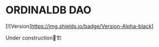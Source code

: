 # ORDINALDB DAO
[![Version]https://img.shields.io/badge/Version-Alpha-black]

Under construction🚧🏗️


